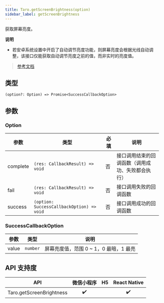 ```yaml
---
title: Taro.getScreenBrightness(option)
sidebar_label: getScreenBrightness
---
```


获取屏幕亮度。

**说明**
- 若安卓系统设置中开启了自动调节亮度功能，则屏幕亮度会根据光线自动调整，该接口仅能获取自动调节亮度之前的值，而非实时的亮度值。

> [参考文档](https://developers.weixin.qq.com/miniprogram/dev/api/device/screen/wx.getScreenBrightness.html)

## 类型

```tsx
(option?: Option) => Promise<SuccessCallbackOption>
```

## 参数

### Option

<table>
  <thead>
    <tr>
      <th>参数</th>
      <th>类型</th>
      <th style={{ textAlign: "center"}}>必填</th>
      <th>说明</th>
    </tr>
  </thead>
  <tbody>
    <tr>
      <td>complete</td>
      <td><code>(res: CallbackResult) =&gt; void</code></td>
      <td style={{ textAlign: "center"}}>否</td>
      <td>接口调用结束的回调函数（调用成功、失败都会执行）</td>
    </tr>
    <tr>
      <td>fail</td>
      <td><code>(res: CallbackResult) =&gt; void</code></td>
      <td style={{ textAlign: "center"}}>否</td>
      <td>接口调用失败的回调函数</td>
    </tr>
    <tr>
      <td>success</td>
      <td><code>(option: SuccessCallbackOption) =&gt; void</code></td>
      <td style={{ textAlign: "center"}}>否</td>
      <td>接口调用成功的回调函数</td>
    </tr>
  </tbody>
</table>

### SuccessCallbackOption

<table>
  <thead>
    <tr>
      <th>参数</th>
      <th>类型</th>
      <th>说明</th>
    </tr>
  </thead>
  <tbody>
    <tr>
      <td>value</td>
      <td><code>number</code></td>
      <td>屏幕亮度值，范围 0 ~ 1，0 最暗，1 最亮</td>
    </tr>
  </tbody>
</table>

## API 支持度

|           API            | 微信小程序 | H5 | React Native |
|:------------------------:|:-----:|:--:|:------------:|
| Taro.getScreenBrightness |  ✔️   |    |      ✔️      |
